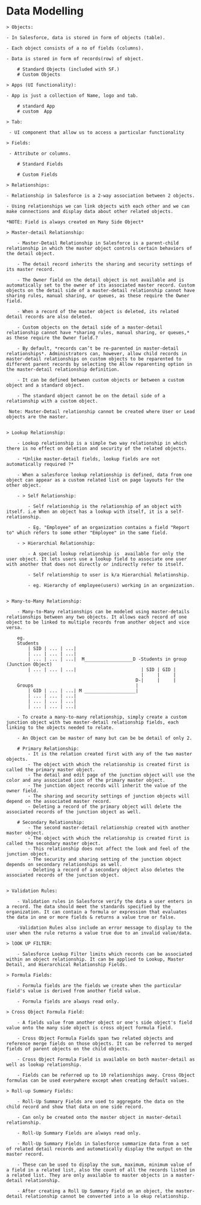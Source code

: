 # Data Modelling
    > Objects:
 
    - In Salesforce, data is stored in form of objects (table).
 
    - Each object consists of a no of fields (columns).

    - Data is stored in form of records(row) of object.

        # Standard Objects (included with SF.)
        # Custom Objects
    
    > Apps (UI functionality): 

    - App is just a collection of Name, logo and tab.

        # standard App
        # custom  App

    > Tab:

     - UI component that allow us to access a particular functionality 
    
    > Fields:

     - Attribute or columns.

        # Standard Fields

        # Custom Fields

    > Relationships: 

    - Relationship in Salesforce is a 2-way association between 2 objects. 

    - Using relationships we can link objects with each other and we can make connections and display data about other related objects.
    
    *NOTE: Field is always created on Many Side Object*

    > Master-detail Relationship:
        
        - Master-Detail Relationship in Salesforce is a parent-child relationship in which the master object controls certain behaviors of the detail object.
        
        - The detail record inherits the sharing and security settings of its master record.

        - The Owner field on the detail object is not available and is automatically set to the owner of its associated master record. Custom objects on the detail side of a master-detail relationship cannot have sharing rules, manual sharing, or queues, as these require the Owner field.

        - When a record of the master object is deleted, its related detail records are also deleted.

        - Custom objects on the detail side of a master-detail relationship cannot have *sharing rules, manual sharing, or queues,* as these require the Owner field.?
        
        - By default, *records can’t be re-parented in master-detail relationships*. Administrators can, however, allow child records in master-detail relationships on custom objects to be reparented to different parent records by selecting the Allow reparenting option in the master-detail relationship definition.
        
        - It can be defined between custom objects or between a custom object and a standard object.
        
        - The standard object cannot be on the detail side of a relationship with a custom object.
    
     Note: Master-Detail relationship cannot be created where User or Lead objects are the master.


    > Lookup Relationship:
         
        - Lookup relationship is a simple two way relationship in which there is no effect on deletion and security of the related objects.
        
        - *Unlike master-detail fields, lookup fields are not automatically required ?* 

        - When a salesforce lookup relationship is defined, data from one object can appear as a custom related list on page layouts for the other object.
        
        - > Self Relationship:
        
            - Self relationship is the relationship of an object with itself. i.e When an object has a lookup with itself, it is a self-relationship.
        
            - Eg. "Employee" of an organization contains a field "Report to" which refers to some other "Employee" in the same field.
        
        - > Hierarchial Relationship: 

            - A special lookup relationship is  available for only the user object. It lets users use a lookup field to associate one user with another that does not directly or indirectly refer to itself.

            - Self relationship to user is k/a Hierarchial Relationship.

            - eg. Hierarchy of employee(users) working in an organization.


    > Many-to-Many Relationship: 
        
        - Many-to-Many relationships can be modeled using master-details relationships between any two objects. It allows each record of one object to be linked to multiple records from another object and vice versa.

        eg. 
        Students
            | SID | ... | ...|              
            | ... | ... | ...|              
            | ... | ... | ...|  M__________________D -Students in group (Junction Object)
            | ... | ... | ...|                        | SID | GID |
                                                      |     |     |
                                                    D-|     |     |
        Groups                                      |
            | GID | ... | ...| M ___________________|
            | ... | ... | ...|
            | ... | ... | ...|
            | ... | ... | ...|
            
        - To create a many-to-many relationship, simply create a custom junction object with two master-detail relationship fields, each linking to the objects needed to relate.
       
        - An Object can be master of many but can be be detail of only 2.
       
        # Primary Relationship:
            - It is the relation created first with any of the two master objects.
            - The object with which the relationship is created first is called the primary master object.
            - The detail and edit page of the junction object will use the color and any associated icon of the primary master object.
            - The junction object records will inherit the value of the owner field.
            - The sharing and security settings of junction objects will depend on the associated master record.
            - Deleting a record of the primary object will delete the associated records of the junction object as well.

        # Secondary Relationship:
            - The second master-detail relationship created with another master object.
            - The object with which the relationship is created first is called the secondary master object.
            - This relationship does not affect the look and feel of the junction object.
            - The security and sharing setting of the junction object depends on secondary relationships as well.
            - Deleting a record of a secondary object also deletes the associated records of the junction object.
   
              
    > Validation Rules: 

        - Validation rules in Salesforce verify the data a user enters in a record. The data should meet the standards specified by the organization. It can contain a formula or expression that evaluates the data in one or more fields & returns a value true or false.

        -Validation Rules also include an error message to display to the user when the rule returns a value true due to an invalid value/data.

    > lOOK UP FILTER: 

        - Salesforce Lookup Filter limits which records can be associated within an object relationship. It can be applied to Lookup, Master Detail, and Hierarchical Relationship Fields.

    > Formula Fields: 

        - Formula fields are the fields we create when the particular field's value is derived from another field value.
    
        - Formula fields are always read only.

    > Cross Object Formula Field: 
        
        - A fields value from another object or one's side object's field value onto the many side object is cross object formula field.

        - Cross Object Formula Fields span two related objects and reference merge fields on those objects. It can be referred to merged fields of parent objects on the child objects. 
        
        - Cross Object Formula Field is available on both master-detail as well as lookup relationship.

        - Fields can be referred up to 10 relationships away. Cross Object formulas can be used everywhere except when creating default values.

    > Roll-up Summary Fields:
        
        - Roll-Up Summary Fields are used to aggregate the data on the child record and show that data on one side record.

        - Can only be created onto the master object in master-detail relationship.

        - Roll-Up Summary Fields are always read only.
    
        - Roll-Up Summary Fields in Salesforce summarize data from a set of related detail records and automatically display the output on the master record.
        
        - These can be used to display the sum, maximum, minimum value of a field in a related list, also the count of all the records listed in a related list. They are only available to master objects in a master-detail relationship.

        - After creating a Roll Up Summary Field on an object, the master-detail relationship cannot be converted into a lo okup relationship.
